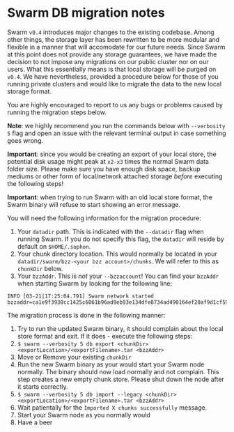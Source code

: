 Swarm DB migration notes
=========================
Swarm `v0.4` introduces major changes to the existing codebase. Among other things, the storage layer has been rewritten to be more modular and flexible
in a manner that will accomodate for our future needs. Since Swarm at this point does not provide any storage guarantees, we have made the decision to not impose any migrations on our public cluster nor on our users. What this essentially means is that local storage will be purged on `v0.4`. We have nevertheless, provided a procedure below for those of you running private clusters and would like to migrate the data to the new local storage format.

You are highly encouraged to report to us any bugs or problems caused by running the migration steps below.

**Note**: we highly recommend you run the commands below with `--verbosity 5` flag and open an issue with the relevant terminal output in case something goes wrong.

**Important**: since you would be creating an export of your local store, the potential disk usage might peak at `x2-x3` times the normal Swarm data folder size. Please make sure you have enough disk space, backup mediums or other form of local/network attached storage _before_ executing the following steps!

**Important**: when trying to run Swarm with an old local store format, the Swarm binary will refuse to start showing an error message.

You will need the following information for the migration procedure:
1. Your `datadir` path. This is indicated with the `--datadir` flag when running Swarm. If you do not specify this flag, the `datadir` will reside by default on `$HOME/.sophon`.
2. Your chunk directory location. This would normally be located in your `datadir/swarm/bzz-<your bzz account>/chunks`. We will refer to this as `chunkDir` below.
3. Your `bzzAddr`. This is _not_ your `--bzzaccount`! You can find your `bzzAddr` when starting Swarm by looking for the following line:
```
INFO [03-21|17:25:04.791] Swarm network started                    bzzaddr=ca1e9f3938cc1425c6061b96ad9eb93e134dfe8734ad490164ef20af9d1cf59c
```

The migration process is done in the following manner:
1. Try to run the updated Swarm binary, it should complain about the local store format and exit. If it does - execute the following steps:
2. `$ swarm --verbosity 5 db export <chunkDir> <exportLocation>/<exportFilename>.tar <bzzAddr>`
3. Move or Remove your existing `chunkDir`
4. Run the new Swarm binary as your would start your Swarm node normally. The binary should now load normally and not complain. This step creates a new empty chunk store. Please shut down the node after it starts correctly.
5. `$ swarm --verbosity 5 db import --legacy <chunkDir> <exportLocation>/<exportFilename>.tar <bzzAddr>`
6. Wait patientally for the `Imported X chunks successfully` message.
7. Start your Swarm node as you normally would
8. Have a beer

